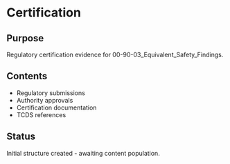 # Certification

## Purpose
Regulatory certification evidence for 00-90-03_Equivalent_Safety_Findings.

## Contents
- Regulatory submissions
- Authority approvals
- Certification documentation
- TCDS references

## Status
Initial structure created - awaiting content population.
